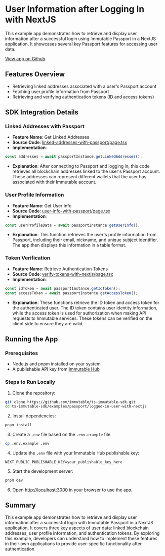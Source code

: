 <div class="display-none">

# User Information after Logging In with NextJS

This example app demonstrates how to retrieve and display user information after a successful login using Immutable Passport in a NextJS application. It showcases several key Passport features for accessing user data.

</div>

<div class="button-component">

[View app on Github](https://github.com/immutable/ts-immutable-sdk/tree/main/examples/passport/logged-in-user-with-nextjs)

</div>

## Features Overview

- Retrieving linked addresses associated with a user's Passport account
- Fetching user profile information from Passport
- Retrieving and verifying authentication tokens (ID and access tokens)

## SDK Integration Details

### Linked Addresses with Passport
- **Feature Name**: Get Linked Addresses
- **Source Code**: [linked-addresses-with-passport/page.tsx](https://github.com/immutable/ts-immutable-sdk/blob/main/examples/passport/logged-in-user-with-nextjs/src/app/linked-addresses-with-passport/page.tsx)
- **Implementation**:
```typescript
const addresses = await passportInstance.getLinkedAddresses();
```
- **Explanation**: After connecting to Passport and logging in, this code retrieves all blockchain addresses linked to the user's Passport account. These addresses can represent different wallets that the user has associated with their Immutable account.

### User Profile Information
- **Feature Name**: Get User Info
- **Source Code**: [user-info-with-passport/page.tsx](https://github.com/immutable/ts-immutable-sdk/blob/main/examples/passport/logged-in-user-with-nextjs/src/app/user-info-with-passport/page.tsx)
- **Implementation**:
```typescript
const userProfileData = await passportInstance.getUserInfo();
```
- **Explanation**: This function retrieves the user's profile information from Passport, including their email, nickname, and unique subject identifier. The app then displays this information in a table format.

### Token Verification
- **Feature Name**: Retrieve Authentication Tokens
- **Source Code**: [verify-tokens-with-nextjs/page.tsx](https://github.com/immutable/ts-immutable-sdk/blob/main/examples/passport/logged-in-user-with-nextjs/src/app/verify-tokens-with-nextjs/page.tsx)
- **Implementation**:
```typescript
const idToken = await passportInstance.getIdToken();
const accessToken = await passportInstance.getAccessToken();
```
- **Explanation**: These functions retrieve the ID token and access token for the authenticated user. The ID token contains user identity information, while the access token is used for authorization when making API requests to Immutable services. These tokens can be verified on the client side to ensure they are valid.

## Running the App

### Prerequisites
- Node.js and pnpm installed on your system
- A publishable API key from [Immutable Hub](https://hub.immutable.com)

### Steps to Run Locally

1. Clone the repository:
```bash
git clone https://github.com/immutable/ts-immutable-sdk.git
cd ts-immutable-sdk/examples/passport/logged-in-user-with-nextjs
```

2. Install dependencies:
```bash
pnpm install
```

3. Create a `.env` file based on the `.env.example` file:
```bash
cp .env.example .env
```

4. Update the `.env` file with your Immutable Hub publishable key:
```
NEXT_PUBLIC_PUBLISHABLE_KEY=your_publishable_key_here
```

5. Start the development server:
```bash
pnpm dev
```

6. Open [http://localhost:3000](http://localhost:3000) in your browser to use the app.

## Summary

This example app demonstrates how to retrieve and display user information after a successful login with Immutable Passport in a NextJS application. It covers three key aspects of user data: linked blockchain addresses, user profile information, and authentication tokens. By exploring this example, developers can understand how to implement these features in their own applications to provide user-specific functionality after authentication. 